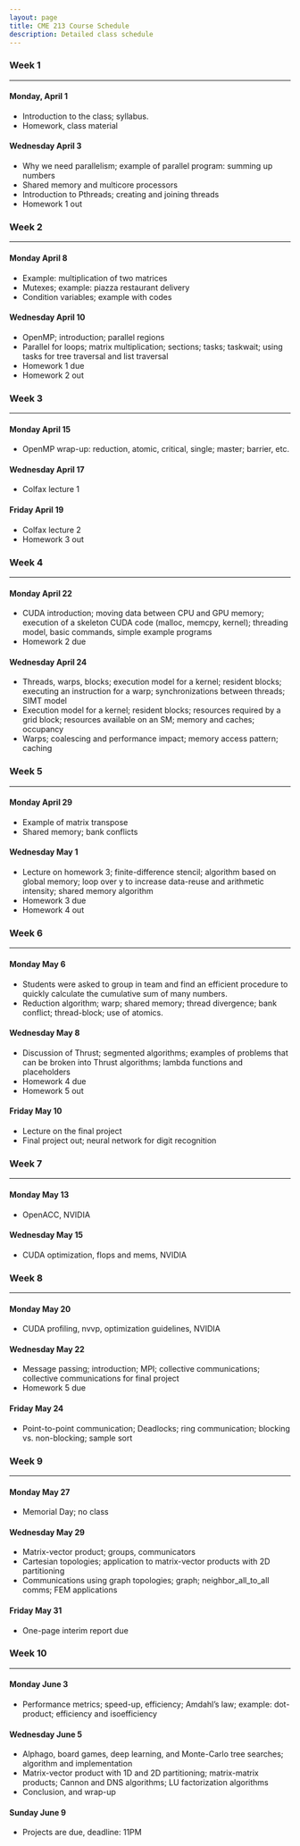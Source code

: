 ```yaml
---
layout: page
title: CME 213 Course Schedule
description: Detailed class schedule
---
```


### Week 1
---
#### Monday, April 1
* Introduction to the class; syllabus.
* Homework, class material

#### Wednesday April 3
* Why we need parallelism; example of parallel program: summing up numbers
* Shared memory and multicore processors
* Introduction to Pthreads; creating and joining threads
* Homework 1 out

### Week 2
---
#### Monday April 8
* Example: multiplication of two matrices
* Mutexes; example: piazza restaurant delivery
* Condition variables; example with codes

#### Wednesday April 10
* OpenMP; introduction; parallel regions
* Parallel for loops; matrix multiplication; sections; tasks; taskwait; using tasks for tree traversal and list traversal
* Homework 1 due
* Homework 2 out

### Week 3
---
#### Monday April 15
* OpenMP wrap-up: reduction, atomic, critical, single; master; barrier, etc.

#### Wednesday April 17
* Colfax lecture 1

#### Friday April 19
* Colfax lecture 2
* Homework 3 out

### Week 4
---
#### Monday April 22
* CUDA introduction; moving data between CPU and GPU memory; execution of a skeleton CUDA code (malloc, memcpy, kernel); threading model, basic commands, simple example programs
* Homework 2 due

#### Wednesday April 24
* Threads, warps, blocks; execution model for a kernel; resident blocks; executing an instruction for a warp; synchronizations between threads; SIMT model
* Execution model for a kernel; resident blocks; resources required by a grid block; resources available on an SM; memory and caches; occupancy
* Warps; coalescing and performance impact; memory access pattern; caching

### Week 5
---
#### Monday April 29
* Example of matrix transpose
* Shared memory; bank conflicts

#### Wednesday May 1
* Lecture on homework 3; finite-difference stencil; algorithm based on global memory; loop over y to increase data-reuse and arithmetic intensity; shared memory algorithm
* Homework 3 due
* Homework 4 out

### Week 6
---
#### Monday May 6
* Students were asked to group in team and find an efficient procedure to quickly calculate the cumulative sum of many numbers.
* Reduction algorithm; warp; shared memory; thread divergence; bank conflict; thread-block; use of atomics. 

#### Wednesday May 8
* Discussion of Thrust; segmented algorithms; examples of problems that can be broken into Thrust algorithms; lambda functions and placeholders
* Homework 4 due
* Homework 5 out

#### Friday May 10
* Lecture on the final project
* Final project out; neural network for digit recognition

### Week 7
---
#### Monday May 13
* OpenACC, NVIDIA

#### Wednesday May 15
* CUDA optimization, flops and mems, NVIDIA

### Week 8
---
#### Monday May 20
* CUDA profiling, nvvp, optimization guidelines, NVIDIA

#### Wednesday May 22
* Message passing; introduction; MPI; collective communications; collective communications for final project
* Homework 5 due

#### Friday May 24
* Point-to-point communication; Deadlocks; ring communication; blocking vs. non-blocking; sample sort

### Week 9
---
#### Monday May 27
* Memorial Day; no class

#### Wednesday May 29
* Matrix-vector product; groups, communicators
* Cartesian topologies; application to matrix-vector products with 2D partitioning
* Communications using graph topologies; graph; neighbor_all_to_all comms; FEM applications

#### Friday May 31
* One-page interim report due

### Week 10
---
#### Monday June 3
* Performance metrics; speed-up, efficiency; Amdahl’s law; example: dot-product; efficiency and isoefficiency

#### Wednesday June 5
* Alphago, board games, deep learning, and Monte-Carlo tree searches; algorithm and implementation
* Matrix-vector product with 1D and 2D partitioning; matrix-matrix products; Cannon and DNS algorithms; LU factorization algorithms
* Conclusion, and wrap-up

#### Sunday June 9
* Projects are due, deadline: 11PM
